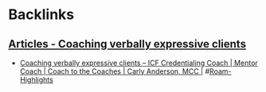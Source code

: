 
# Backlinks
## [Articles - Coaching verbally expressive clients](<Articles - Coaching verbally expressive clients.md>)
- [Coaching verbally expressive clients – ICF Credentialing Coach | Mentor Coach | Coach to the Coaches | Carly Anderson, MCC |](https://carlyanderson.com/coaching-verbally-expressive-clients) #[Roam-Highlights](<Roam-Highlights.md>)

